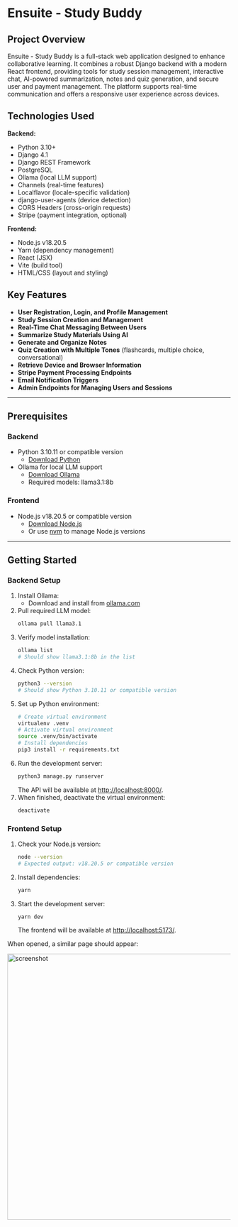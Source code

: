 # Ensuite - Study Buddy

## Project Overview

Ensuite - Study Buddy is a full-stack web application designed to enhance collaborative learning. It combines a robust Django backend with a modern React frontend, providing tools for study session management, interactive chat, AI-powered summarization, notes and quiz generation, and secure user and payment management. The platform supports real-time communication and offers a responsive user experience across devices.

## Technologies Used

**Backend:**

- Python 3.10+
- Django 4.1
- Django REST Framework
- PostgreSQL
- Ollama (local LLM support)
- Channels (real-time features)
- Localflavor (locale-specific validation)
- django-user-agents (device detection)
- CORS Headers (cross-origin requests)
- Stripe (payment integration, optional)

**Frontend:**

- Node.js v18.20.5
- Yarn (dependency management)
- React (JSX)
- Vite (build tool)
- HTML/CSS (layout and styling)

## Key Features

- **User Registration, Login, and Profile Management**
- **Study Session Creation and Management**
- **Real-Time Chat Messaging Between Users**
- **Summarize Study Materials Using AI**
- **Generate and Organize Notes**
- **Quiz Creation with Multiple Tones** (flashcards, multiple choice, conversational)
- **Retrieve Device and Browser Information**
- **Stripe Payment Processing Endpoints**
- **Email Notification Triggers**
- **Admin Endpoints for Managing Users and Sessions**

---

## Prerequisites

### Backend

- Python 3.10.11 or compatible version
  - [Download Python](https://www.python.org/downloads/)
- Ollama for local LLM support
  - [Download Ollama](https://ollama.com/download)
  - Required models: llama3.1:8b

### Frontend

- Node.js v18.20.5 or compatible version
  - [Download Node.js](https://nodejs.org/en/download)
  - Or use [nvm](https://github.com/nvm-sh/nvm) to manage Node.js versions

---

## Getting Started

### Backend Setup

1. Install Ollama:
   - Download and install from [ollama.com](https://ollama.com/download)
2. Pull required LLM model:
   ```bash
   ollama pull llama3.1
   ```
3. Verify model installation:
   ```bash
   ollama list
   # Should show llama3.1:8b in the list
   ```
4. Check Python version:
   ```bash
   python3 --version
   # Should show Python 3.10.11 or compatible version
   ```
5. Set up Python environment:
   ```bash
   # Create virtual environment
   virtualenv .venv
   # Activate virtual environment
   source .venv/bin/activate
   # Install dependencies
   pip3 install -r requirements.txt
   ```
6. Run the development server:
   ```bash
   python3 manage.py runserver
   ```
   The API will be available at <http://localhost:8000/>.
7. When finished, deactivate the virtual environment:
   ```bash
   deactivate
   ```

### Frontend Setup

1. Check your Node.js version:
   ```bash
   node --version
   # Expected output: v18.20.5 or compatible version
   ```
2. Install dependencies:
   ```bash
   yarn
   ```
3. Start the development server:
   ```bash
   yarn dev
   ```
   The frontend will be available at <http://localhost:5173/>.

When opened, a similar page should appear:

<img width="600" alt="screenshot" src="https://github.com/user-attachments/assets/a6dc7cc0-5876-4762-9672-15876766ed41" />